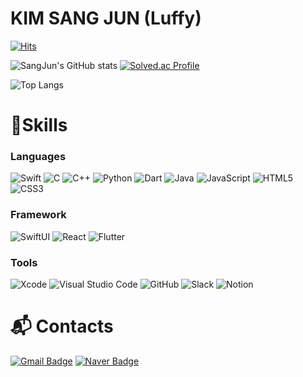 # KIM SANG JUN (Luffy)

[![Hits](https://hits.seeyoufarm.com/api/count/incr/badge.svg?url=https%3A%2F%2Fgithub.com%2Fkimsangjunzzang&count_bg=%2379C83D&title_bg=%23555555&icon=&icon_color=%23E7E7E7&title=hits&edge_flat=false)](https://hits.seeyoufarm.com)


![SangJun's GitHub stats](https://github-readme-stats.vercel.app/api?username=kimsangjunzzang&show_icons=true&theme=radical)
[![Solved.ac Profile](http://mazassumnida.wtf/api/v2/generate_badge?boj=ksj0723)](https://solved.ac/ksj0723/)

![Top Langs](https://github-readme-stats.vercel.app/api/top-langs/?username=kimsangjunzzang&layout=compact)


# 💪Skills
### Languages
![Swift](https://img.shields.io/badge/Swift-F05138.svg?&style=for-the-badge&logo=Swift&logoColor=white)
![C](https://img.shields.io/badge/C-00599C.svg?&style=for-the-badge&logo=C&logoColor=white)
![C++](https://img.shields.io/badge/C++-00599C.svg?&style=for-the-badge&logo=cplusplus&logoColor=white)
![Python](https://img.shields.io/badge/Python-3776AB.svg?&style=for-the-badge&logo=Python&logoColor=white)
![Dart](https://img.shields.io/badge/Dart-0175C2.svg?&style=for-the-badge&logo=dart&logoColor=white)
![Java](https://img.shields.io/badge/Java-4B4B77.svg?&style=for-the-badge&logo=Java&logoColor=white)
![JavaScript](https://img.shields.io/badge/JavaScript-F7DF1E.svg?&style=for-the-badge&logo=JavaScript&logoColor=white)
![HTML5](https://img.shields.io/badge/HTML5-E34F26.svg?&style=for-the-badge&logo=HTML5&logoColor=white)
![CSS3](https://img.shields.io/badge/CSS3-1572B6.svg?&style=for-the-badge&logo=CSS3&logoColor=white)


### Framework
![SwiftUI](https://img.shields.io/badge/SwiftUI-F05138.svg?&style=for-the-badge&logo=Swift&logoColor=white)
![React](https://img.shields.io/badge/React-61DAFB.svg?&style=for-the-badge&logo=React&logoColor=white)
![Flutter](https://img.shields.io/badge/flutter-02569B.svg?&style=for-the-badge&logo=flutter&logoColor=white)


### Tools
![Xcode](https://img.shields.io/badge/Xcode-147EFB.svg?&style=for-the-badge&logo=Xcode&logoColor=white)
![Visual Studio Code](https://img.shields.io/badge/Visual%20Studio%20Code-007ACC.svg?&style=for-the-badge&logo=Visual%20Studio%20Code&logoColor=white)
![GitHub](https://img.shields.io/badge/GitHub-181717.svg?&style=for-the-badge&logo=GitHub&logoColor=white)
![Slack](https://img.shields.io/badge/Slack-4A154B.svg?&style=for-the-badge&logo=Slack&logoColor=white)
![Notion](https://img.shields.io/badge/Notion-000000.svg?&style=for-the-badge&logo=Notion&logoColor=white)

 
# :mailbox_with_mail: Contacts
[![Gmail Badge](https://img.shields.io/badge/Gmail-d14836?style=flat-square&logo=Gmail&logoColor=white&link=mailto:ksj008111@gmail.com)](mailto:kimsh1691@gmail.com)
[![Naver Badge](https://img.shields.io/badge/Naver-03C75A?style=flat-square&logo=Naver&logoColor=white&link=mailto:lmk0347@naver.com)](mailto:lmk0347@naver.com)
